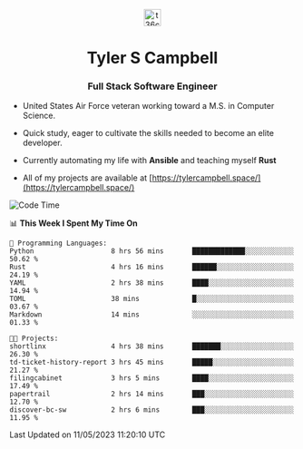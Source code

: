 <p align="center">
<a href="https://www.linkedin.com/in/t36campbell" target="blank"><img align="center" src="https://ik.imagekit.io/t36campbell/Portfolio/linkedin.png.original_m8bbGgPh6.png" alt="t36campbell" height="30" width="30" /></a>
</p>
<h1 align="center">Tyler S Campbell</h1>
<h3 align="center">Full Stack Software Engineer</h3>

* United States Air Force veteran working toward a M.S. in Computer Science.

* Quick study, eager to cultivate the skills needed to become an elite developer.

* Currently automating my life with **Ansible** and teaching myself **Rust**

* All of my projects are available at [https://tylercampbell.space/](https://tylercampbell.space/)

<!--START_SECTION:waka-->
![Code Time](http://img.shields.io/badge/Code%20Time-2%2C477%20hrs%209%20mins-blue)

📊 **This Week I Spent My Time On** 

```text
💬 Programming Languages: 
Python                   8 hrs 56 mins       █████████████░░░░░░░░░░░░   50.62 % 
Rust                     4 hrs 16 mins       ██████░░░░░░░░░░░░░░░░░░░   24.19 % 
YAML                     2 hrs 38 mins       ████░░░░░░░░░░░░░░░░░░░░░   14.94 % 
TOML                     38 mins             █░░░░░░░░░░░░░░░░░░░░░░░░   03.67 % 
Markdown                 14 mins             ░░░░░░░░░░░░░░░░░░░░░░░░░   01.33 % 

🐱‍💻 Projects: 
shortlinx                4 hrs 38 mins       ███████░░░░░░░░░░░░░░░░░░   26.30 % 
td-ticket-history-report 3 hrs 45 mins       █████░░░░░░░░░░░░░░░░░░░░   21.27 % 
filingcabinet            3 hrs 5 mins        ████░░░░░░░░░░░░░░░░░░░░░   17.49 % 
papertrail               2 hrs 14 mins       ███░░░░░░░░░░░░░░░░░░░░░░   12.70 % 
discover-bc-sw           2 hrs 6 mins        ███░░░░░░░░░░░░░░░░░░░░░░   11.95 % 
```


 Last Updated on 11/05/2023 11:20:10 UTC
<!--END_SECTION:waka-->
